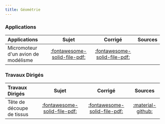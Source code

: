 ```yaml
---
title: Géométrie 
---
```


[comment]: <> (Généré automatiquement par ALL_PDF/make_markdown.py, creation_fichiers_activites)


### Applications 
 
| Applications | Sujet | Corrigé | Sources  | 
| :-------------- | :---: | :-----: | :------: | 
| Micromoteur d'un avion de modélisme | [:fontawesome-solid-file-pdf:](https://xpessoles-cpge.fr/pdf/Cy_12_Ch_01_Application_01_MicroMoteur_Sujet.pdf) | [:fontawesome-solid-file-pdf:](https://xpessoles-cpge.fr/pdf/Cy_12_Ch_01_Application_01_MicroMoteur_Corrige.pdf) | | Joint de cardan | [:fontawesome-solid-file-pdf:](https://xpessoles-cpge.fr/pdf/Cy_12_Ch_01_Application_02_Cardan_Sujet.pdf) | [:fontawesome-solid-file-pdf:](https://xpessoles-cpge.fr/pdf/Cy_12_Ch_01_Application_02_Cardan_Corrige.pdf) | [:material-github:](https://github.com/xpessoles/PSI_Cy_12_Cinematique_Revisions/tree/main/Chapitre_01_Geometrie/Cy_12_Ch_01_Application_02_Cardan) | 

### Travaux Dirigés 
 
| Travaux Dirigés | Sujet | Corrigé | Sources  | 
| :-------------- | :---: | :-----: | :------: | 
| Tête de découpe de tissus | [:fontawesome-solid-file-pdf:](https://xpessoles-cpge.fr/pdf/Cy_12_Ch_01_TD_01_Decoupe_Sujet.pdf) | [:fontawesome-solid-file-pdf:](https://xpessoles-cpge.fr/pdf/Cy_12_Ch_01_TD_01_Decoupe_Corrige.pdf) | [:material-github:](https://github.com/xpessoles/PSI_Cy_12_Cinematique_Revisions/tree/main/Chapitre_01_Geometrie/Cy_12_Ch_01_TD_01_Decoupe) | 



